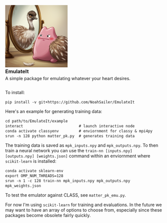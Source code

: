 <div style="display: flex; align-items: flex-start; flex-direction: column">
  <div style="flex-shrink: 0;">
    <img src="https://github.com/NoahSailer/EmulateIt/blob/main/figures/emuditto.png" style="width: 200px; margin-right: 16px; align-self: flex-start" />
  </div>
  <div style="display: flex; flex-direction: column; align-self: flex-start; flex: 1; justify-content: flex-start; padding: 0; margin: 0">
    <h3 style="margin: 0;">EmulateIt</h3>
    <p style="margin-top: 4px;">
      A simple package for emulating whatever your heart desires.
    </p>
  </div>
</div>

To install:
```
pip install -v git+https://github.com/NoahSailer/EmulateIt
```

Here's an example for generating training data:
```
cd path/to/EmulateIt/example
interact                         # launch interactive node
conda activate classyenv         # enviornment for classy & mpi4py
srun -n 128 python matter_pk.py  # generates training data
```
The training data is saved as `mpk_inputs.npy` and `mpk_outputs.npy`. To then train a neural network
you can use the `train-nn [inputs.npy] [outputs.npy] [weights.json]` command within an enviornment 
where `scikit-learn` is installed:
```
conda activate sklearn-env
export OMP_NUM_THREADS=128                                          
srun -n 1 -c 128 train-nn mpk_inputs.npy mpk_outputs.npy mpk_weights.json
```
To test the emulator against CLASS, see `matter_pk_emu.py`.



For now I'm using `scikit-learn` for training and evaluations. In the future we may want to have an 
array of options to choose from, especially since these packages become obsolete fairly quickly.
